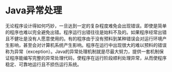 # Java异常处理

无论程序设计得如何巧妙，一旦达到一定的复杂程度难免会出现错误。即使是简单的程序也难以完全避免出错。程序运行出错往往是始料不及的。如果程序经常出错且不健壮是没有人愿意使用的。有的程序由于没有预料到某种错误会对运行环境产生影响，甚至会对计算机系统产生影响。程序在运行中出现很大的难以预料的错误称为异常（exception）。Java的异常处理机制就是尽最大努力，提供一套机制保证程序能编写完整的异常处理代码，使程序在运行阶段顺利处理异常，从而使程序稳定、可靠地运行且不损伤运行系统。


